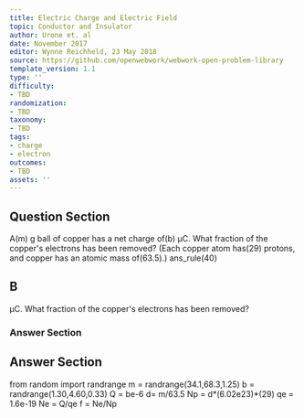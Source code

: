 ```yaml
---
title: Electric Charge and Electric Field
topic: Conductor and Insulator
author: Urone et. al
date: November 2017
editor: Wynne Reichheld, 23 May 2018
source: https://github.com/openwebwork/webwork-open-problem-library
template_version: 1.1
type: ''
difficulty:
- TBD
randomization:
- TBD
taxonomy:
- TBD
tags:
- charge
- electron
outcomes:
- TBD
assets: ''
---
```


## Question Section 

A(m) g ball of copper has a net charge of(b) µC. What fraction of the copper's electrons has been removed?
(Each copper atom has(29) protons, and copper has an atomic mass of(63.5).)
ans_rule(40)

## B
µC. What fraction of the copper's electrons has been removed?
### Answer Section


## Answer Section

from random import randrange
m = randrange(34.1,68.3,1.25)
b = randrange(1.30,4.60,0.33)
Q = be-6
d= m/63.5
Np = d*(6.02e23)*(29)
qe = 1.6e-19
Ne = Q/qe
f = Ne/Np